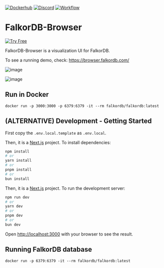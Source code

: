 
[![Dockerhub](https://img.shields.io/docker/pulls/falkordb/falkordb-browser?label=Docker)](https://hub.docker.com/r/falkordb/falkordb-browser/)
[![Discord](https://img.shields.io/discord/1146782921294884966?style=flat-square)](https://discord.gg/6M4QwDXn2w)
[![Workflow](https://github.com/FalkorDB/falkordb-browser/actions/workflows/nextjs.yml/badge.svg?branch=main)](https://github.com/FalkorDB/falkordb-browser/actions/workflows/nextjs.yml)

# FalkorDB-Browser

[![Try Free](https://img.shields.io/badge/Try%20Free-FalkorDB%20Cloud-FF8101?labelColor=FDE900&style=for-the-badge&link=https://app.falkordb.cloud)](https://app.falkordb.cloud)

FalkorDB-Browser is a visualization UI for FalkorDB.

To see a running demo, check: https://browser.falkordb.com/

![image](https://github.com/user-attachments/assets/c1e3c868-fc73-421c-a299-29004aa86f2a)

![image](https://github.com/user-attachments/assets/58ebc352-31bd-495e-ad8b-2fdc36f5a656)

## Run in Docker

```
docker run -p 3000:3000 -p 6379:6379 -it --rm falkordb/falkordb:latest
```

## (ALTERNATIVE) Development - Getting Started 

First copy the `.env.local.template` as `.env.local`.

Then, it is a [Next.js](https://nextjs.org/) project. To install dependencies:

```bash
npm install
# or
yarn install
# or
pnpm install
# or
bun install
```

Then, it is a [Next.js](https://nextjs.org/) project. To run the development server:

```bash
npm run dev
# or
yarn dev
# or
pnpm dev
# or
bun dev
```

Open [http://localhost:3000](http://localhost:3000) with your browser to see the result.

## Running FalkorDB database
```
docker run -p 6379:6379 -it --rm falkordb/falkordb:latest
```



